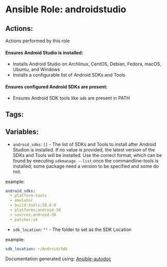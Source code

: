 # Ansible Role: androidstudio

## Actions:

Actions performed by this role

#### Ensures Android Studio is installed:

- Installs Android Studio on Archlinux, CentOS, Debian, Fedora, macOS, Ubuntu, and Windows
- Installs a configurable list of Android SDKs and Tools

#### Ensures configured Android SDKs are present:

- Ensures Android SDK tools like `adb` are present in PATH

## Tags:

## Variables:

- `android_sdks`: `[]` - The list of SDKs and Tools to install after Android Studion is installed. If no value is provided, the latest version of the SDKs and Tools will be installed. Use the correct format, which can be found by executing `sdkmanage --list` once the commandline-tools is installed; some package need a version to be specified and some do not.

example:

```yaml
android_sdks:
  - platform-tools
  - emulator
  - build-tools;30.0.0
  - platforms;android-30
  - sources;android-30
  - patcher;v4
```

- `sdk_location`: `""` - The folder to set as the SDK Location

example:

```yaml
sdk_location: ~/Android/Sdk
```

Documentation generated using: [Ansible-autodoc](https://github.com/AndresBott/ansible-autodoc)
